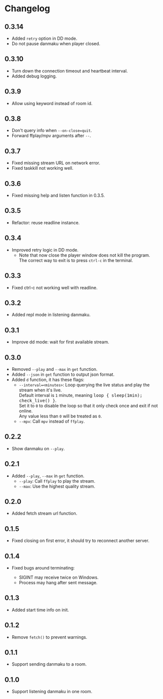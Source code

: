 # Changelog

## 0.3.14

- Added `retry` option in DD mode.
- Do not pause danmaku when player closed.

## 0.3.10

- Turn down the connection timeout and heartbeat interval.
- Added debug logging.

## 0.3.9

- Allow using keyword instead of room id.

## 0.3.8

- Don't query info when `--on-close=quit`.
- Forward ffplay/mpv arguments after `--`.

## 0.3.7

- Fixed missing stream URL on network error.
- Fixed taskkill not working well.

## 0.3.6

- Fixed missing help and listen function in 0.3.5.

## 0.3.5

- Refactor: reuse readline instance.

## 0.3.4

- Improved retry logic in DD mode.
  - Note that now close the player window does not kill the program.
    The correct way to exit is to press `ctrl-c` in the terminal.

## 0.3.3

- Fixed ctrl-c not working well with readline.

## 0.3.2

- Added repl mode in listening danmaku.

## 0.3.1

- Improve dd mode: wait for first available stream.

## 0.3.0

- Removed `--play` and `--max` in `get` function.
- Added `--json` in `get` function to output json format.
- Added `d` function, it has these flags:
  - `--interval=<minutes>`: Loop querying the live status and play the stream when it's live.\
    Default interval is `1` minute, meaning <samp>loop { sleep(1min); check_live() }</samp>.\
    Set it to `0` to disable the loop so that it only check once and exit if not online.\
    Any value less than `0` will be treated as `0`.
  - `--mpv`: Call `mpv` instead of `ffplay`.

## 0.2.2

- Show danmaku on `--play`.

## 0.2.1

- Added `--play`, `--max` in `get` function.
  - `--play`: Call `ffplay` to play the stream.
  - `--max`: Use the highest quality stream.

## 0.2.0

- Added fetch stream url function.

## 0.1.5

- Fixed closing on first error, it should try to reconnect another server.

## 0.1.4

- Fixed bugs around terminating:

  - SIGINT may receive twice on Windows.
  - Process may hang after sent message.

## 0.1.3

- Added start time info on init.

## 0.1.2

- Remove `fetch()` to prevent warnings.

## 0.1.1

- Support sending danmaku to a room.

## 0.1.0

- Support listening danmaku in one room.
